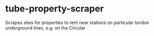 tube-property-scraper
=====================

Scrapes sites for properties to rent near stations on particular london underground lines, e.g. on the Circular
